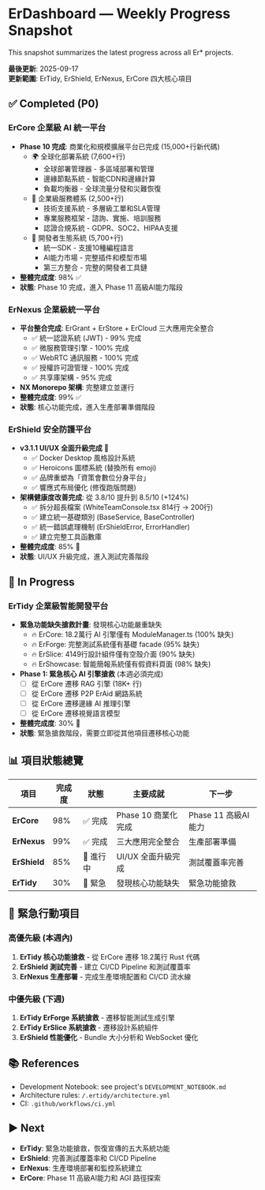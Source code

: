 # ErDashboard — Weekly Progress Snapshot

This snapshot summarizes the latest progress across all Er* projects.

**最後更新**: 2025-09-17  
**更新範圍**: ErTidy, ErShield, ErNexus, ErCore 四大核心項目

## ✅ Completed (P0)

### ErCore 企業級 AI 統一平台
- **Phase 10 完成**: 商業化和規模擴展平台已完成 (15,000+行新代碼)
  - 🌍 全球化部署系統 (7,600+行)
    - 全球部署管理器 - 多區域部署和管理
    - 邊緣節點系統 - 智能CDN和邊緣計算  
    - 負載均衡器 - 全球流量分發和災難恢復
  - 🏢 企業級服務體系 (2,500+行)
    - 技術支援系統 - 多層級工單和SLA管理
    - 專業服務框架 - 諮詢、實施、培訓服務
    - 認證合規系統 - GDPR、SOC2、HIPAA支援
  - 👥 開發者生態系統 (5,700+行)
    - 統一SDK - 支援10種編程語言
    - AI能力市場 - 完整插件和模型市場
    - 第三方整合 - 完整的開發者工具鏈
- **整體完成度**: 98% ✅
- **狀態**: Phase 10 完成，進入 Phase 11 高級AI能力階段

### ErNexus 企業級統一平台
- **平台整合完成**: ErGrant + ErStore + ErCloud 三大應用完全整合
  - ✅ 統一認證系統 (JWT) - 99% 完成
  - ✅ 微服務管理引擎 - 100% 完成
  - ✅ WebRTC 通訊服務 - 100% 完成
  - ✅ 授權許可證管理 - 100% 完成
  - ✅ 共享庫架構 - 95% 完成
- **NX Monorepo 架構**: 完整建立並運行
- **整體完成度**: 99% ✅
- **狀態**: 核心功能完成，進入生產部署準備階段

### ErShield 安全防護平台
- **v3.1.1 UI/UX 全面升級完成** 🎉
  - ✅ Docker Desktop 風格設計系統
  - ✅ Heroicons 圖標系統 (替換所有 emoji)
  - ✅ 品牌重塑為「資策會數位分身平台」
  - ✅ 響應式布局優化 (修復跑版問題)
- **架構健康度改善完成**: 從 3.8/10 提升到 8.5/10 (+124%)
  - ✅ 拆分超長檔案 (WhiteTeamConsole.tsx 814行 → 200行)
  - ✅ 建立統一基礎類別 (BaseService, BaseController)
  - ✅ 統一錯誤處理機制 (ErShieldError, ErrorHandler)
  - ✅ 建立完整工具函數庫
- **整體完成度**: 85% 🚧
- **狀態**: UI/UX 升級完成，進入測試完善階段

## 🚧 In Progress

### ErTidy 企業級智能開發平台
- **緊急功能缺失搶救計畫**: 發現核心功能嚴重缺失
  - 🔥 ErCore: 18.2萬行 AI 引擎僅有 ModuleManager.ts (100% 缺失)
  - 🔥 ErForge: 完整測試系統僅有基礎 facade (95% 缺失)
  - 🔥 ErSlice: 4149行設計組件僅有空殼介面 (90% 缺失)
  - 🔥 ErShowcase: 智能簡報系統僅有假資料頁面 (98% 缺失)
- **Phase 1: 緊急核心 AI 引擎搶救** (本週必須完成)
  - [ ] 從 ErCore 遷移 RAG 引擎 (18K+ 行)
  - [ ] 從 ErCore 遷移 P2P ErAid 網路系統
  - [ ] 從 ErCore 遷移邊緣 AI 推理引擎
  - [ ] 從 ErCore 遷移視覺語言模型
- **整體完成度**: 30% 🚨
- **狀態**: 緊急搶救階段，需要立即從其他項目遷移核心功能

## 📊 項目狀態總覽

| 項目 | 完成度 | 狀態 | 主要成就 | 下一步 |
|------|--------|------|----------|--------|
| **ErCore** | 98% | ✅ 完成 | Phase 10 商業化完成 | Phase 11 高級AI能力 |
| **ErNexus** | 99% | ✅ 完成 | 三大應用完全整合 | 生產部署準備 |
| **ErShield** | 85% | 🚧 進行中 | UI/UX 全面升級完成 | 測試覆蓋率完善 |
| **ErTidy** | 30% | 🚨 緊急 | 發現核心功能缺失 | 緊急功能搶救 |

## 🚨 緊急行動項目

### 高優先級 (本週內)
1. **ErTidy 核心功能搶救** - 從 ErCore 遷移 18.2萬行 Rust 代碼
2. **ErShield 測試完善** - 建立 CI/CD Pipeline 和測試覆蓋率
3. **ErNexus 生產部署** - 完成生產環境配置和 CI/CD 流水線

### 中優先級 (下週)
1. **ErTidy ErForge 系統搶救** - 遷移智能測試生成引擎
2. **ErTidy ErSlice 系統搶救** - 遷移設計系統組件
3. **ErShield 性能優化** - Bundle 大小分析和 WebSocket 優化

## 📚 References
- Development Notebook: see project's `DEVELOPMENT_NOTEBOOK.md`
- Architecture rules: `/.ertidy/architecture.yml`
- CI: `.github/workflows/ci.yml`

## ▶️ Next
- **ErTidy**: 緊急功能搶救，恢復宣傳的五大系統功能
- **ErShield**: 完善測試覆蓋率和 CI/CD Pipeline
- **ErNexus**: 生產環境部署和監控系統建立
- **ErCore**: Phase 11 高級AI能力和 AGI 路徑探索